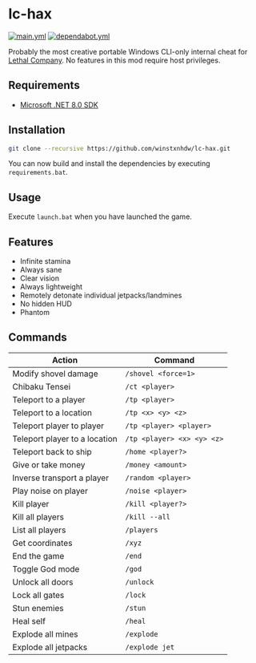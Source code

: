 # lc-hax

[![main.yml](https://github.com/winstxnhdw/lc-hax/actions/workflows/main.yml/badge.svg)](https://github.com/winstxnhdw/lc-hax/actions/workflows/main.yml)
[![dependabot.yml](https://github.com/winstxnhdw/lc-hax/actions/workflows/dependabot.yml/badge.svg)](https://github.com/winstxnhdw/lc-hax/actions/workflows/dependabot.yml)

Probably the most creative portable Windows CLI-only internal cheat for [Lethal Company](https://en.wikipedia.org/wiki/Lethal_Company). No features in this mod require host privileges.

## Requirements

- [Microsoft .NET 8.0 SDK](https://dotnet.microsoft.com/en-us/download)

## Installation

```bash
git clone --recursive https://github.com/winstxnhdw/lc-hax.git
```

You can now build and install the dependencies by executing `requirements.bat`.

## Usage

Execute `launch.bat` when you have launched the game.

## Features

- Infinite stamina
- Always sane
- Clear vision
- Always lightweight
- Remotely detonate individual jetpacks/landmines
- No hidden HUD
- Phantom

## Commands

| Action                        | Command                    |
| ----------------------------- | -------------------------- |
| Modify shovel damage          | `/shovel <force=1>`        |
| Chibaku Tensei                | `/ct <player>`             |
| Teleport to a player          | `/tp <player>`             |
| Teleport to a location        | `/tp <x> <y> <z>`          |
| Teleport player to player     | `/tp <player> <player>`    |
| Teleport player to a location | `/tp <player> <x> <y> <z>` |
| Teleport back to ship         | `/home <player?>`          |
| Give or take money            | `/money <amount>`          |
| Inverse transport a player    | `/random <player>`         |
| Play noise on player          | `/noise <player>`          |
| Kill player                   | `/kill <player?>`          |
| Kill all players              | `/kill --all`              |
| List all players              | `/players`                 |
| Get coordinates               | `/xyz`                     |
| End the game                  | `/end`                     |
| Toggle God mode               | `/god`                     |
| Unlock all doors              | `/unlock`                  |
| Lock all gates                | `/lock`                    |
| Stun enemies                  | `/stun`                    |
| Heal self                     | `/heal`                    |
| Explode all mines             | `/explode`                 |
| Explode all jetpacks          | `/explode jet`             |
